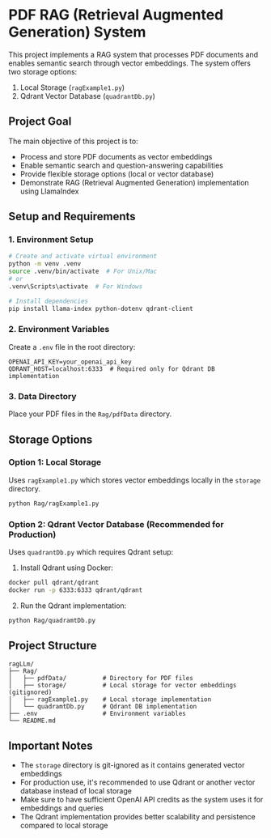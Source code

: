 # PDF RAG (Retrieval Augmented Generation) System

This project implements a RAG system that processes PDF documents and enables semantic search through vector embeddings. The system offers two storage options:

1. Local Storage (`ragExample1.py`)
2. Qdrant Vector Database (`quadrantDb.py`)

## Project Goal

The main objective of this project is to:
- Process and store PDF documents as vector embeddings
- Enable semantic search and question-answering capabilities
- Provide flexible storage options (local or vector database)
- Demonstrate RAG (Retrieval Augmented Generation) implementation using LlamaIndex

## Setup and Requirements

### 1. Environment Setup
```bash
# Create and activate virtual environment
python -m venv .venv
source .venv/bin/activate  # For Unix/Mac
# or
.venv\Scripts\activate  # For Windows

# Install dependencies
pip install llama-index python-dotenv qdrant-client
```

### 2. Environment Variables
Create a `.env` file in the root directory:

```
OPENAI_API_KEY=your_openai_api_key
QDRANT_HOST=localhost:6333  # Required only for Qdrant DB implementation
```

### 3. Data Directory
Place your PDF files in the `Rag/pdfData` directory.

## Storage Options

### Option 1: Local Storage
Uses `ragExample1.py` which stores vector embeddings locally in the `storage` directory.

```bash
python Rag/ragExample1.py
```

### Option 2: Qdrant Vector Database (Recommended for Production)
Uses `quadrantDb.py` which requires Qdrant setup:

1. Install Qdrant using Docker:
```bash
docker pull qdrant/qdrant
docker run -p 6333:6333 qdrant/qdrant
```

2. Run the Qdrant implementation:
```bash
python Rag/quadramtDb.py
```

## Project Structure
```
ragLLm/
├── Rag/
│   ├── pdfData/          # Directory for PDF files
│   ├── storage/          # Local storage for vector embeddings (gitignored)
│   ├── ragExample1.py    # Local storage implementation
│   └── quadramtDb.py     # Qdrant DB implementation
├── .env                  # Environment variables
└── README.md
```

## Important Notes
- The `storage` directory is git-ignored as it contains generated vector embeddings
- For production use, it's recommended to use Qdrant or another vector database instead of local storage
- Make sure to have sufficient OpenAI API credits as the system uses it for embeddings and queries
- The Qdrant implementation provides better scalability and persistence compared to local storage
